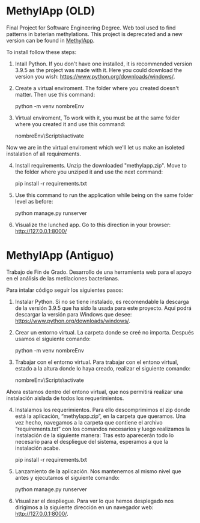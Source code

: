 # MethylApp (OLD)
Final Project for Software Engineering Degree. Web tool used to find patterns in baterian methylations.
This project is deprecated and a new version can be found in [MethylApp](https://github.com/GabrielGutiP/methylapp).

To install follow these steps:
1. Intall Python. If you don't have one installed, it is recommended version 3.9.5 as the project was made with it. Here you could download the version you wish: https://www.python.org/downloads/windows/.

2. Create a virtual enviroment. The folder where you created doesn't matter. Then use this command:
	
	python -m venv nombreEnv

3. Virtual enviroment, To work with it, you must be at the same folder where you created it and use this command:
	
	nombreEnv\Scripts\activate

Now we are in the virtual enviroment which we'll let us make an isoleted instalation of all requirements.

4. Install requirements. Unzip the downloaded "methylapp.zip". Move to the folder where you unziped it and use the next command:

	pip install -r requirements.txt

5. Use this command to run the application while being on the same folder level as before:
	
	python manage.py runserver

6. Visualize the lunched app. Go to this direction in your browser: http://127.0.0.1:8000/

# MethylApp (Antiguo)
Trabajo de Fin de Grado. Desarrollo de una herramienta web para el apoyo en el análisis de las metilaciones bacterianas.

Para intalar código seguir los siguientes pasos:
1. Instalar Python. Si no se tiene instalado, es recomendable la descarga de la versión 3.9.5 que ha sido la usada para este proyecto. Aquí podrá descargar la versión para Windows que desee: https://www.python.org/downloads/windows/.

2. Crear un entorno virtual. La carpeta donde se creé no importa. Después usamos el siguiente comando:
	
	python -m venv nombreEnv

3. Trabajar con el entorno virtual. Para trabajar con el entono virtual, estado a la altura donde lo haya creado, realizar el siguiente comando:
	
	nombreEnv\Scripts\activate

Ahora estamos dentro del entono virtual, que nos permitirá realizar una instalación aislada de todos los requerimientos.

4. Instalamos los requerimientos. Para ello descomprimimos el zip donde está la aplicación, “methylapp.zip”, en la carpeta que queramos. Una vez hecho, navegamos a la carpeta que contiene el archivo “requirements.txt” con los comandos necesarios y luego realizamos la instalación de la siguiente manera:
Tras esto aparecerán todo lo necesario para el despliegue del sistema, esperamos a que la instalación acabe.

	pip install -r requirements.txt

5. Lanzamiento de la aplicación. Nos mantenemos al mismo nivel que antes y ejecutamos el siguiente comando:
	
	python manage.py runserver

6. Visualizar el despliegue. Para ver lo que hemos desplegado nos dirigimos a la siguiente dirección en un navegador web: http://127.0.0.1:8000/.
